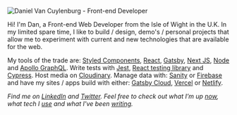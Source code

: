 
![Daniel Van Cuylenburg - Front-end Developer](https://res.cloudinary.com/danielvanc/image/upload/v1594325328/logo5.jpg)

Hi! I'm Dan, a Front-end Web Developer from the Isle of Wight in the U.K. In my limited spare time, I like to build / design, demo's / personal projects that allow me to experiment with current and new technologies that are available for the web.

My tools of the trade are: [Styled Components](https://styled-components.com/),  [React](https://reactjs.org/), [Gatsby](https://www.gatsbyjs.org/), [Next JS](https://nextjs.org/), [Node](https://nodejs.org/) and [Apollo GraphQL](https://www.apollographql.com/). Write tests with [Jest](https://jestjs.io/), [React testing library](https://testing-library.com/docs/react-testing-library) and [Cypress](https://www.cypress.io/). Host media on [Cloudinary](https://cloudinary.com/). Manage data with: [Sanity](https://www.sanity.io/) or [Firebase](https://firebase.google.com/) and have my sites / apps build with either: [Gatsby Cloud](https://www.gatsbyjs.com/), [Vercel](https://vercel.com/) or [Netlify](https://www.netlify.com/).

*Find me on [LinkedIn](https://www.linkedin.com/in/danielvanc/) and [Twitter](https://www.twitter.com/danielvanc). Feel free to check out what I’m up [now](https://www.danielvanc.com/now), what tech I [use](https://www.danielvanc.com/uses/) and what I've been [writing](https://www.danielvanc.com/notes/).*
